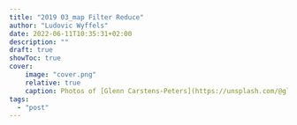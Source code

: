 ```yaml
---
title: "2019 03_map Filter Reduce"
author: "Ludovic Wyffels"
date: 2022-06-11T10:35:31+02:00
description: ""
draft: true
showToc: true
cover:
    image: "cover.png"
    relative: true
    caption: Photos of [Glenn Carstens-Peters](https://unsplash.com/@glenncarstenspeters) on [Unsplash](https://unsplash.com)
tags:
  - "post"
---
```

